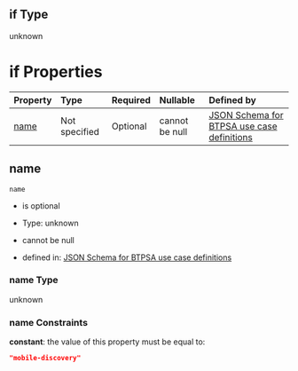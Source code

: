 ## if Type

unknown

# if Properties

| Property      | Type          | Required | Nullable       | Defined by                                                                                                                                                                                                        |
| :------------ | :------------ | :------- | :------------- | :---------------------------------------------------------------------------------------------------------------------------------------------------------------------------------------------------------------- |
| [name](#name) | Not specified | Optional | cannot be null | [JSON Schema for BTPSA use case definitions](btpsa-usecase-properties-services-items-allof-1-then-allof-69-if-properties-name.md "undefined#/properties/services/items/allOf/1/then/allOf/69/if/properties/name") |

## name



`name`

*   is optional

*   Type: unknown

*   cannot be null

*   defined in: [JSON Schema for BTPSA use case definitions](btpsa-usecase-properties-services-items-allof-1-then-allof-69-if-properties-name.md "undefined#/properties/services/items/allOf/1/then/allOf/69/if/properties/name")

### name Type

unknown

### name Constraints

**constant**: the value of this property must be equal to:

```json
"mobile-discovery"
```
